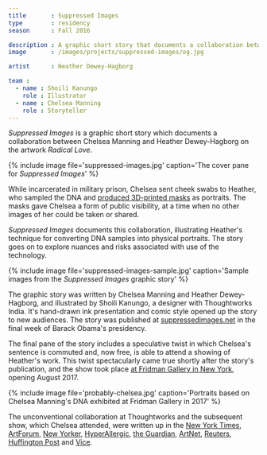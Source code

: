 ```yaml
---
title       : Suppressed Images
type        : residency
season      : Fall 2016

description : A graphic short story that documents a collaboration between Chelsea Manning and Heather Dewey-Hagborg on the artwork Radical Love.
image       : /images/projects/suppressed-images/og.jpg

artist      : Heather Dewey-Hagborg

team :
  - name : Shoili Kanungo
    role : Illustrator
  - name : Chelsea Manning
    role : Storyteller
---
```


*Suppressed Images* is a graphic short story which documents a collaboration between Chelsea Manning and Heather Dewey-Hagborg on the artwork *Radical Love*.

{% include image file='suppressed-images.jpg'
   caption='The cover pane for *Suppressed Images*' %}

While incarcerated in military prison, Chelsea sent cheek swabs to Heather, who sampled the DNA and [produced 3D-printed masks](http://deweyhagborg.com/projects/radical-love) as portraits. The masks gave Chelsea a form of public visibility, at a time when no other images of her could be taken or shared.

*Suppressed Images* documents this collaboration, illustrating Heather's technique for converting DNA samples into physical portraits. The story goes on to explore nuances and risks associated with use of the technology.

{% include image file='suppressed-images-sample.jpg'
   caption='Sample images from the *Suppressed Images* graphic story' %}

The graphic story was written by Chelsea Manning and Heather Dewey-Hagborg, and illustrated by Shoili Kanungo, a designer with Thoughtworks India. It's hand-drawn ink presentation and comic style opened up the story to new audiences. The story was published at [suppressedimages.net](https://suppressedimages.net) in the final week of Barack Obama's presidency.

The final pane of the story includes a speculative twist in which Chelsea's sentence is commuted and, now free, is able to attend a showing of Heather's work. This twist spectacularly came true shortly after the story's publication, and the show took place [at Fridman Gallery in New York](https://www.fridmangallery.com/a-becoming-resemblance), opening August 2017.

{% include image file='probably-chelsea.jpg'
   caption='Portraits based on Chelsea Manning\'s DNA exhibited at Fridman Gallery in 2017' %}

The unconventional collaboration at Thoughtworks and the subsequent show, which Chelsea attended, were written up in the [New York Times](https://www.nytimes.com/2017/06/30/arts/design/chelsea-manning-dna-art-show-lower-manhattan.html), [ArtForum](https://docs.wixstatic.com/ugd/710937_46db9cf5ec6444c293ee19b5f28fb8ba.pdf), [New Yorker](https://www.newyorker.com/goings-on-about-town/art/heather-dewey-hagborg-and-chelsea-e-manning), [HyperAllergic](https://hyperallergic.com/394117/chelsea-manning-heather-dewey-hagborg-fridman-gallery/), [the Guardian](https://amp.theguardian.com/culture/2017/aug/03/chelsea-manning-hair-clippings-artist-portraits-dna), [ArtNet](https://news.artnet.com/art-world/chelsea-manning-1041596), [Reuters](https://www.reuters.com/article/us-people-chelsea-manning-dna-portraits-idUSKBN19W1G2), [Huffington Post](https://www.huffingtonpost.com/entry/chelsea-manning-dna-art_us_595cf03de4b0da2c73264c1c) and [Vice](https://creators.vice.com/en_us/article/wj8834/chelsea-manning-art-world-debut-heather-dewey-hagborg).